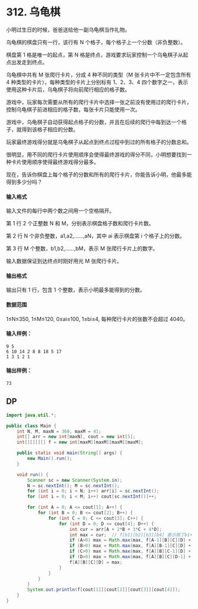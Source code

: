 # 312. 乌龟棋

小明过生日的时候，爸爸送给他一副乌龟棋当作礼物。

乌龟棋的棋盘只有一行，该行有 N 个格子，每个格子上一个分数（非负整数）。

棋盘第 1 格是唯一的起点，第 N 格是终点，游戏要求玩家控制一个乌龟棋子从起点出发走到终点。

乌龟棋中共有 M 张爬行卡片，分成 4 种不同的类型（M 张卡片中不一定包含所有 4 种类型的卡片），每种类型的卡片上分别标有 1、2、3、4 四个数字之一，表示使用这种卡片后，乌龟棋子将向前爬行相应的格子数。

游戏中，玩家每次需要从所有的爬行卡片中选择一张之前没有使用过的爬行卡片，控制乌龟棋子前进相应的格子数，每张卡片只能使用一次。

游戏中，乌龟棋子自动获得起点格子的分数，并且在后续的爬行中每到达一个格子，就得到该格子相应的分数。

玩家最终游戏得分就是乌龟棋子从起点到终点过程中到过的所有格子的分数总和。

很明显，用不同的爬行卡片使用顺序会使得最终游戏的得分不同，小明想要找到一种卡片使用顺序使得最终游戏得分最多。

现在，告诉你棋盘上每个格子的分数和所有的爬行卡片，你能告诉小明，他最多能得到多少分吗？

#### 输入格式

输入文件的每行中两个数之间用一个空格隔开。

第 1 行 2 个正整数 N 和 M，分别表示棋盘格子数和爬行卡片数。

第 2 行 N 个非负整数，a1,a2,……,aN，其中 ai 表示棋盘第 i 个格子上的分数。

第 3 行 M 个整数，b1,b2,……,bM，表示 M 张爬行卡片上的数字。

输入数据保证到达终点时刚好用光 M 张爬行卡片。

#### 输出格式

输出只有 1 行，包含 1 个整数，表示小明最多能得到的分数。

#### 数据范围

1≤N≤350, 1≤M≤120, 0≤ai≤100, 1≤bi≤4, 每种爬行卡片的张数不会超过 4040。

#### 输入样例：

```
9 5
6 10 14 2 8 8 18 5 17
1 3 1 2 1
```

#### 输出样例：

```
73
```



## DP

```java
import java.util.*;

public class Main {
    int N, M, maxN = 360, maxM = 41;
    int[] arr = new int[maxN], cout = new int[5];
    int[][][][] f = new int[maxM][maxM][maxM][maxM];

    public static void main(String[] args) {
        new Main().run();
    }

    void run() {
        Scanner sc = new Scanner(System.in);
        N = sc.nextInt(); M = sc.nextInt();
        for (int i = 0; i < N; i++) arr[i] = sc.nextInt();
        for (int i = 0; i < M; i++) cout[sc.nextInt()]++;

        for (int A = 0; A <= cout[1]; A++) {
            for (int B = 0; B <= cout[2]; B++) {
                for (int C = 0; C <= cout[3]; C++) {
                    for (int D = 0; D <= cout[4]; D++) {
                        int cur = arr[A + 2*B + 3*C + 4*D];
                        int max = cur;  // f[b1][b2][b3][b4] 表示用了b1+b2+b3+b4张 时累计的最大分
                        if (A>0) max = Math.max(max, f[A-1][B][C][D] + cur);
                        if (B>0) max = Math.max(max, f[A][B-1][C][D] + cur);
                        if (C>0) max = Math.max(max, f[A][B][C-1][D] + cur);
                        if (D>0) max = Math.max(max, f[A][B][C][D-1] + cur);
                        f[A][B][C][D] = max;
                    }
                }
            }
        }
        System.out.println(f[cout[1]][cout[2]][cout[3]][cout[4]]);
    }
}
```

